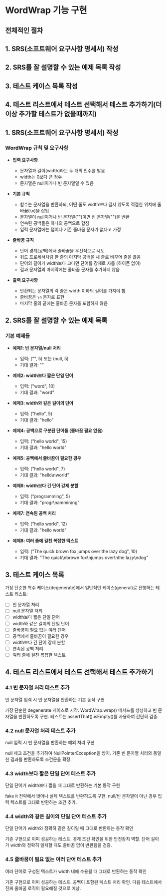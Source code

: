 # WordWrap 기능 구현

## 전체적인 절차

## 1. **SRS(소프트웨어 요구사항 명세서) 작성**

## 2. **SRS를 잘 설명할 수 있는 예제 목록 작성**

## 3. **테스트 케이스 목록 작성**

## 4. **테스트 리스트에서 테스트 선택해서 테스트 추가하기(더 이상 추가할 테스트가 없을때까지)**

## 1. SRS(소프트웨어 요구사항 명세서) 작성

### WordWrap 규칙 및 요구사항

- **입력 요구사항**
    - 문자열과 길이(width)라는 두 개의 인수를 받음
    - width는 0보다 큰 정수
    - 문자열은 null이거나 빈 문자열일 수 있음

- **기본 규칙**
    - 함수는 문자열을 반환하되, 어떤 줄도 width보다 길지 않도록 적절한 위치에 줄바꿈(`\n`)을 삽입
    - 문자열이 null이거나 빈 문자열("")이면 빈 문자열("")을 반환
    - 연속된 공백들은 하나의 공백으로 합침
    - 입력 문자열에는 탭이나 기존 줄바꿈 문자가 없다고 가정

- **줄바꿈 규칙**
    - 단어 경계(공백)에서 줄바꿈을 우선적으로 시도
    - 워드 프로세서처럼 한 줄의 마지막 공백을 새 줄로 바꾸어 줄을 끊음
    - 단어의 길이가 width보다 크다면 단어를 강제로 자름 (하이픈 없이)
    - 결과 문자열의 마지막에는 줄바꿈 문자를 추가하지 않음

- **출력 요구사항**
    - 반환되는 문자열의 각 줄은 width 이하의 길이를 가져야 함
    - 줄바꿈은 `\n` 문자로 표현
    - 마지막 줄의 끝에는 줄바꿈 문자를 포함하지 않음

## 2. SRS를 잘 설명할 수 있는 예제 목록

### 기본 예제들

- **예제1: 빈 문자열/null 처리**
    - 입력: ("", 5) 또는 (null, 5)
    - 기대 결과: ""

- **예제2: width보다 짧은 단일 단어**
    - 입력: ("word", 10)
    - 기대 결과: "word"

- **예제3: width와 같은 길이의 단어**
    - 입력: ("hello", 5)
    - 기대 결과: "hello"

- **예제4: 공백으로 구분된 단어들 (줄바꿈 필요 없음)**
    - 입력: ("hello world", 15)
    - 기대 결과: "hello world"

- **예제5: 공백에서 줄바꿈이 필요한 경우**
    - 입력: ("hello world", 7)
    - 기대 결과: "hello\nworld"

- **예제6: width보다 긴 단어 강제 분할**
    - 입력: ("programming", 5)
    - 기대 결과: "progr\nammin\ng"

- **예제7: 연속된 공백 처리**
    - 입력: ("hello    world", 12)
    - 기대 결과: "hello world"

- **예제8: 여러 줄에 걸친 복잡한 텍스트**
    - 입력: ("The quick brown fox jumps over the lazy dog", 10)
    - 기대 결과: "The quick\nbrown fox\njumps over\nthe lazy\ndog"

## 3. 테스트 케이스 목록

가장 단순한 특수 케이스(degenerate)에서 일반적인 케이스(general)로 진행하는 테스트 리스트:

- [ ] 빈 문자열 처리
- [ ] null 문자열 처리  
- [ ] width보다 짧은 단일 단어
- [ ] width와 같은 길이의 단일 단어
- [ ] 줄바꿈이 필요 없는 여러 단어
- [ ] 공백에서 줄바꿈이 필요한 경우
- [ ] width보다 긴 단어 강제 분할
- [ ] 연속된 공백 처리
- [ ] 여러 줄에 걸친 복잡한 텍스트

## 4. 테스트 리스트에서 테스트 선택해서 테스트 추가하기

### 4.1 빈 문자열 처리 테스트 추가

빈 문자열 입력 시 빈 문자열을 반환하는 기본 동작 구현

가장 단순한 degenerate 케이스로 시작. WordWrap.wrap() 메서드를 생성하고 빈 문자열을 반환하도록 구현.
테스트는 assertThat().isEmpty()를 사용하여 간단히 검증.

### 4.2 null 문자열 처리 테스트 추가

null 입력 시 빈 문자열을 반환하는 예외 처리 구현

null 체크 조건을 추가하여 NullPointerException을 방지.
기존 빈 문자열 처리와 동일한 결과를 반환하도록 조건문을 확장.

### 4.3 width보다 짧은 단일 단어 테스트 추가

단일 단어가 width보다 짧을 때 그대로 반환하는 기본 동작 구현

fake it 전략에서 벗어나 실제 텍스트를 반환하도록 구현.
null/빈 문자열이 아닌 경우 입력 텍스트를 그대로 반환하는 조건 추가.

### 4.4 width와 같은 길이의 단일 단어 테스트 추가

단일 단어가 width와 정확히 같은 길이일 때 그대로 반환하는 동작 확인

기존 구현으로 이미 성공하는 테스트. 경계 조건 확인을 위한 안전장치 역할.
단어 길이가 width와 정확히 일치할 때도 줄바꿈 없이 반환됨을 검증.

### 4.5 줄바꿈이 필요 없는 여러 단어 테스트 추가

여러 단어로 구성된 텍스트가 width 내에 수용될 때 그대로 반환하는 동작 확인

기존 구현으로 이미 성공하는 테스트. 공백이 포함된 텍스트 처리 확인.
다음 테스트에서 진짜 줄바꿈 로직이 필요해질 것으로 예상.


